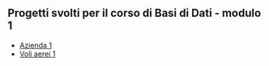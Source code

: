 ## Progetti svolti per il corso di Basi di Dati - modulo 1
- [Azienda 1](https://github.com/CasuFrost/University_notes/blob/main/Secondo%20Anno/Secondo%20Semestre/Basi%20di%20Dati%202/Progetti/Azienda%201/Azienda%201.pdf)
- [Voli aerei 1](https://github.com/CasuFrost/University_notes/blob/main/Secondo%20Anno/Secondo%20Semestre/Basi%20di%20Dati%202/Progetti/Voli%20aerei%201/Voli%20aerei%201.pdf)
